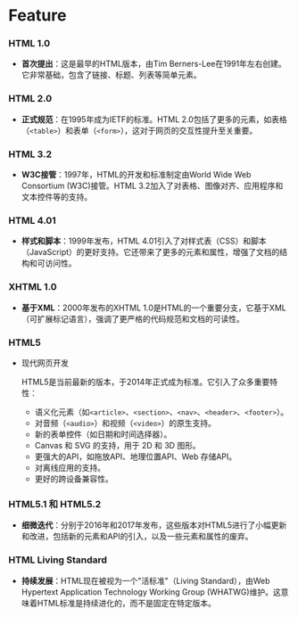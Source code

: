 # Feature

### HTML 1.0

- **首次提出**：这是最早的HTML版本，由Tim Berners-Lee在1991年左右创建。它非常基础，包含了链接、标题、列表等简单元素。

### HTML 2.0

- **正式规范**：在1995年成为IETF的标准。HTML 2.0包括了更多的元素，如表格（`<table>`）和表单（`<form>`），这对于网页的交互性提升至关重要。

### HTML 3.2

- **W3C接管**：1997年，HTML的开发和标准制定由World Wide Web Consortium (W3C)接管。HTML 3.2加入了对表格、图像对齐、应用程序和文本控件等的支持。

### HTML 4.01

- **样式和脚本**：1999年发布，HTML 4.01引入了对样式表（CSS）和脚本（JavaScript）的更好支持。它还带来了更多的元素和属性，增强了文档的结构和可访问性。

### XHTML 1.0

- **基于XML**：2000年发布的XHTML 1.0是HTML的一个重要分支，它基于XML（可扩展标记语言），强调了更严格的代码规范和文档的可读性。

### HTML5

- 现代网页开发

  HTML5是当前最新的版本，于2014年正式成为标准。它引入了众多重要特性：

  - 语义化元素（如`<article>`、`<section>`、`<nav>`、`<header>`、`<footer>`）。
  - 对音频（`<audio>`）和视频（`<video>`）的原生支持。
  - 新的表单控件（如日期和时间选择器）。
  - Canvas 和 SVG 的支持，用于 2D 和 3D 图形。
  - 更强大的API，如拖放API、地理位置API、Web 存储API。
  - 对离线应用的支持。
  - 更好的跨设备兼容性。

### HTML5.1 和 HTML5.2

- **细微迭代**：分别于2016年和2017年发布，这些版本对HTML5进行了小幅更新和改进，包括新的元素和API的引入，以及一些元素和属性的废弃。

### HTML Living Standard

- **持续发展**：HTML现在被视为一个"活标准"（Living Standard），由Web Hypertext Application Technology Working Group (WHATWG)维护。这意味着HTML标准是持续进化的，而不是固定在特定版本。
